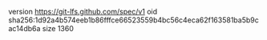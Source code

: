 version https://git-lfs.github.com/spec/v1
oid sha256:1d92a4b574eeb1b86fffce66523559b4bc56c4eca62f163581ba5b9cac14db6a
size 1360
